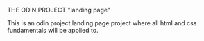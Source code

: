 THE ODIN PROJECT "landing page"

This is an odin project landing page project where all html and css fundamentals will be applied to.